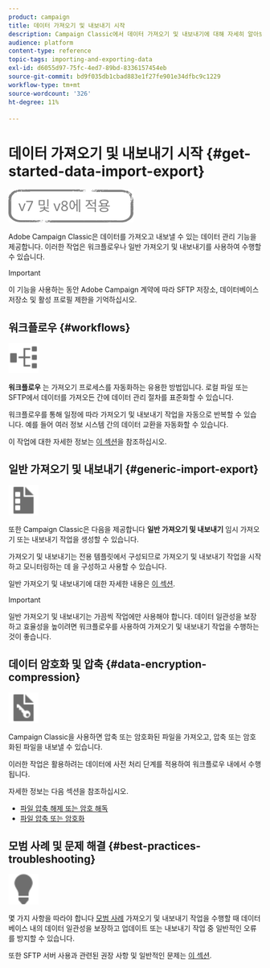```yaml
---
product: campaign
title: 데이터 가져오기 및 내보내기 시작
description: Campaign Classic에서 데이터 가져오기 및 내보내기에 대해 자세히 알아보십시오.
audience: platform
content-type: reference
topic-tags: importing-and-exporting-data
exl-id: d6055d97-75fc-4ed7-89bd-8336157454eb
source-git-commit: bd9f035db1cbad883e1f27fe901e34dfbc9c1229
workflow-type: tm+mt
source-wordcount: '326'
ht-degree: 11%

---
```


# 데이터 가져오기 및 내보내기 시작 {#get-started-data-import-export}

![](../../assets/common.svg)

Adobe Campaign Classic은 데이터를 가져오고 내보낼 수 있는 데이터 관리 기능을 제공합니다. 이러한 작업은 워크플로우나 일반 가져오기 및 내보내기를 사용하여 수행할 수 있습니다.

>[!IMPORTANT]
>
>이 기능을 사용하는 동안 Adobe Campaign 계약에 따라 SFTP 저장소, 데이터베이스 저장소 및 활성 프로필 제한을 기억하십시오.

## 워크플로우 {#workflows}

<img src="assets/do-not-localize/icon_workflows.svg" width="60px">

**워크플로우** 는 가져오기 프로세스를 자동화하는 유용한 방법입니다. 로컬 파일 또는 SFTP에서 데이터를 가져오든 간에 데이터 관리 절차를 표준화할 수 있습니다.

워크플로우를 통해 일정에 따라 가져오기 및 내보내기 작업을 자동으로 반복할 수 있습니다. 예를 들어 여러 정보 시스템 간의 데이터 교환을 자동화할 수 있습니다.

이 작업에 대한 자세한 정보는 [이 섹션](../../platform/using/import-export-workflows.md)을 참조하십시오.

## 일반 가져오기 및 내보내기 {#generic-import-export}

<img src="assets/do-not-localize/icon_templates.svg" width="60px">

또한 Campaign Classic은 다음을 제공합니다 **일반 가져오기 및 내보내기** 임시 가져오기 또는 내보내기 작업을 생성할 수 있습니다.

가져오기 및 내보내기는 전용 템플릿에서 구성되므로 가져오기 및 내보내기 작업을 시작하고 모니터링하는 데 을 구성하고 사용할 수 있습니다.

일반 가져오기 및 내보내기에 대한 자세한 내용은 [이 섹션](../../platform/using/about-generic-imports-exports.md).

>[!IMPORTANT]
>일반 가져오기 및 내보내기는 가끔씩 작업에만 사용해야 합니다. 데이터 일관성을 보장하고 효율성을 높이려면 워크플로우를 사용하여 가져오기 및 내보내기 작업을 수행하는 것이 좋습니다.

## 데이터 암호화 및 압축 {#data-encryption-compression}

<img src="assets/do-not-localize/icon_encrypt.svg" width="60px">

Campaign Classic을 사용하면 압축 또는 암호화된 파일을 가져오고, 압축 또는 암호화된 파일을 내보낼 수 있습니다.

이러한 작업은 활용하려는 데이터에 사전 처리 단계를 적용하여 워크플로우 내에서 수행됩니다.

자세한 정보는 다음 섹션을 참조하십시오.

* [파일 압축 해제 또는 암호 해독](../../platform/using/unzip-decrypt.md)
* [파일 압축 또는 암호화](../../platform/using/zip-encrypt.md)

## 모범 사례 및 문제 해결 {#best-practices-troubleshooting}

<img src="assets/do-not-localize/icon_bestpractices.svg" width="60px">

몇 가지 사항을 따라야 합니다 [모범 사례](../../platform/using/import-export-best-practices.md) 가져오기 및 내보내기 작업을 수행할 때 데이터베이스 내의 데이터 일관성을 보장하고 업데이트 또는 내보내기 작업 중 일반적인 오류를 방지할 수 있습니다.

또한 SFTP 서버 사용과 관련된 권장 사항 및 일반적인 문제는 [이 섹션](../../platform/using/sftp-server-usage.md).
